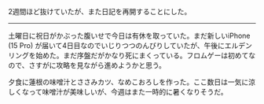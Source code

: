 2週間ほど抜けていたが、また日記を再開することにした。

---

土曜日に祝日がかぶった腹いせで今日は有休を取っていた。まだ新しいiPhone (15 Pro) が届いて4日目なのでいじりつつのんびりしていたが、午後にエルデンリングを始めた。まだ序盤だがかなり死にまくっている。フロムゲーは初めてなので、さすがに攻略を見ながら進めようかと思う。

夕食に蓮根の味噌汁とささみカツ、なめこおろしを作った。ここ数日は一気に涼しくなって味噌汁が美味しいが、今週はまた一時的に暑くなりそうだ。
